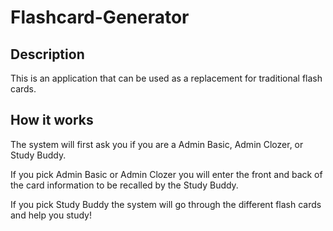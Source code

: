 # Flashcard-Generator

## Description
This is an application that can be used as a replacement for traditional flash cards.

## How it works
The system will first ask you if you are a Admin Basic, Admin Clozer, or Study Buddy.

If you pick Admin Basic or Admin Clozer you will enter the front and back of the card information to be recalled by the Study Buddy.

If you pick Study Buddy the system will go through the different flash cards and help you study!